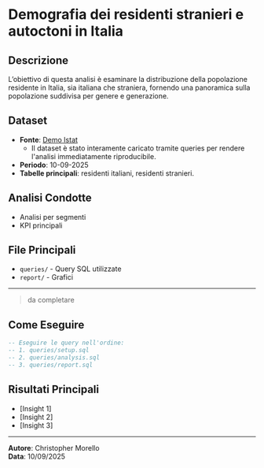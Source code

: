 # Demografia dei residenti stranieri e autoctoni in Italia 

## Descrizione
L’obiettivo di questa analisi è esaminare la distribuzione della popolazione residente in Italia, sia italiana che straniera, fornendo una panoramica sulla popolazione suddivisa per genere e generazione.

## Dataset
- **Fonte**: [Demo Istat](https://demo.istat.it/)
  - Il dataset è stato interamente caricato tramite queries per rendere l'analisi immediatamente riproducibile.
- **Periodo**: 10-09-2025
- **Tabelle principali**: residenti italiani, residenti stranieri.

## Analisi Condotte
- Analisi per segmenti
- KPI principali

## File Principali
- `queries/` - Query SQL utilizzate
- `report/` - Grafici

---------
> da completare

## Come Eseguire
```sql
-- Eseguire le query nell'ordine:
-- 1. queries/setup.sql
-- 2. queries/analysis.sql
-- 3. queries/report.sql
```

## Risultati Principali
- [Insight 1]
- [Insight 2]
- [Insight 3]

---
**Autore**: Christopher Morello  
**Data**: 10/09/2025


